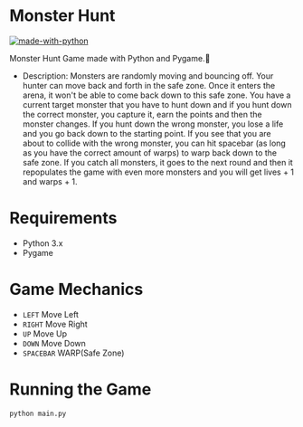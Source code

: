 # Monster Hunt 
[![made-with-python](https://img.shields.io/badge/Made%20with-Python-1f425f.svg)](https://www.python.org/)

Monster Hunt Game made with Python and Pygame.👾

- Description: Monsters are randomly moving and bouncing off. Your hunter can move back and forth in the safe zone.
Once it enters the arena, it won't be able to come back down to this safe zone. You have a current target monster that you have to hunt down and if you hunt down the correct monster, you capture it, earn the points and then the monster changes. If you hunt down the wrong monster, you lose a life and you go back down to the starting point.
If you see that you are about to collide with the wrong monster, you can hit spacebar (as long as you have the correct amount of warps) to warp back down to the safe zone. If you catch all monsters, it goes to the next round and then it repopulates the game with even more monsters and you will get lives + 1 and warps + 1.

# Requirements
- Python 3.x
- Pygame

# Game Mechanics
- <code>LEFT</code> Move Left
- <code>RIGHT</code> Move Right
- <code>UP</code> Move Up
- <code>DOWN</code> Move Down
- <code>SPACEBAR</code> WARP(Safe Zone)

# Running the Game
```bash
python main.py
```



